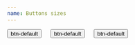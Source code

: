 ```yaml
---
name: Buttons sizes
---
```


<div class="row">
  <div class="columns three">
      <button type="button" class="btn btn-default btn-lg">btn-default</button>
      <button type="button" class="btn btn-default">btn-default</button>
      <button type="button" class="btn btn-default btn-sm">btn-default</button>
    </div>
 </div>


